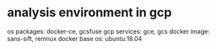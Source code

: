 # analysis environment in gcp

os packages: docker-ce, gcsfuse
gcp services: gce, gcs
docker image: sans-sift, remnux
docker base os: ubuntu:18.04
